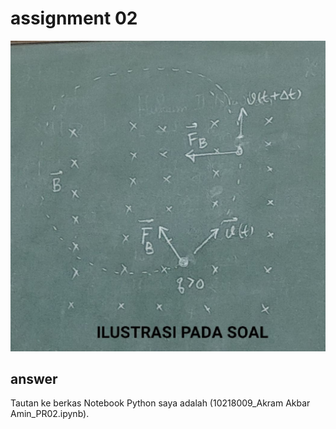 # assignment 02
![alt text](https://github.com/AkramAkbarAmin/python-jupyter-notebook/blob/main/assignments%20SPSF/10218009_PR02/Problem.jpg)

## answer
Tautan ke berkas Notebook Python saya adalah (10218009_Akram Akbar Amin_PR02.ipynb).

